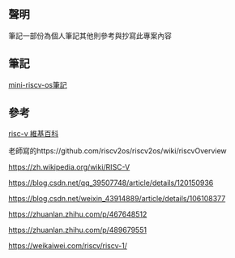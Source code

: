 ## 聲明
筆記一部份為個人筆記其他則參考與抄寫此專案內容 [](https://github.com/cccriscv/mini-riscv-os/tree/master/doc/tw)

## 筆記
[mini-riscv-os筆記](https://hackmd.io/@4da7-GY2Rsiln94pP3sx6g/HJSQm7Uw3)

## 參考
[](https://github.com/cccriscv/mini-riscv-os/tree/master/doc/tw)

[risc-v 維基百科](https://zh.wikipedia.org/zh-tw/RISC-V)

 老師寫的https://github.com/riscv2os/riscv2os/wiki/riscvOverview
 
 https://zh.wikipedia.org/wiki/RISC-V
 
 https://blog.csdn.net/qq_39507748/article/details/120150936
 
 https://blog.csdn.net/weixin_43914889/article/details/106108377
 
 https://zhuanlan.zhihu.com/p/467648512
 
 https://zhuanlan.zhihu.com/p/489679551
 
 https://weikaiwei.com/riscv/riscv-1/
